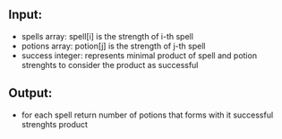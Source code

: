 ## Input:
* spells array: spell[i] is the strength of i-th spell
* potions array: potion[j] is the strength of j-th spell
* success integer: represents minimal product of spell and potion strenghts to consider the product as successful
## Output:
* for each spell return number of potions that forms with it successful strenghts product